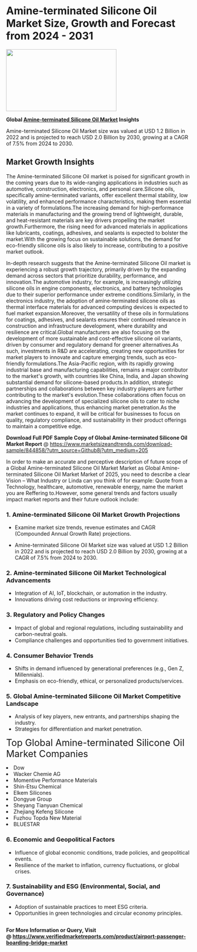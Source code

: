 <H1>Amine-terminated Silicone Oil Market Size, Growth and Forecast from 2024 - 2031</H1><img class="aligncenter size-medium wp-image-584254" src="https://thirdeyenews.in/wp-content/uploads/2024/09/Global-Market-Research-300x168.jpeg" alt="" width="300" height="168" /><p><strong>Global&nbsp;<a href="https://www.marketsizeandtrends.com/download-sample/844858/?utm_source=Github8j?utm_medium=205">Amine-terminated Silicone Oil Market</a> Insights</strong></p><p>Amine-terminated Silicone Oil Market size was valued at USD 1.2 Billion in 2022 and is projected to reach USD 2.0 Billion by 2030, growing at a CAGR of 7.5% from 2024 to 2030.</p><p><h2>Market Growth Insights</h2> <p>The Amine-terminated Silicone Oil market is poised for significant growth in the coming years due to its wide-ranging applications in industries such as automotive, construction, electronics, and personal care.Silicone oils, specifically amine-terminated variants, offer excellent thermal stability, low volatility, and enhanced performance characteristics, making them essential in a variety of formulations.The increasing demand for high-performance materials in manufacturing and the growing trend of lightweight, durable, and heat-resistant materials are key drivers propelling the market growth.Furthermore, the rising need for advanced materials in applications like lubricants, coatings, adhesives, and sealants is expected to bolster the market.With the growing focus on sustainable solutions, the demand for eco-friendly silicone oils is also likely to increase, contributing to a positive market outlook.</p> <p>In-depth research suggests that the Amine-terminated Silicone Oil market is experiencing a robust growth trajectory, primarily driven by the expanding demand across sectors that prioritize durability, performance, and innovation.The automotive industry, for example, is increasingly utilizing silicone oils in engine components, electronics, and battery technologies due to their superior performance under extreme conditions.Similarly, in the electronics industry, the adoption of amine-terminated silicone oils as thermal interface materials for advanced computing devices is expected to fuel market expansion.Moreover, the versatility of these oils in formulations for coatings, adhesives, and sealants ensures their continued relevance in construction and infrastructure development, where durability and resilience are critical.Global manufacturers are also focusing on the development of more sustainable and cost-effective silicone oil variants, driven by consumer and regulatory demand for greener alternatives.As such, investments in R&D are accelerating, creating new opportunities for market players to innovate and capture emerging trends, such as eco-friendly formulations.The Asia-Pacific region, with its rapidly growing industrial base and manufacturing capabilities, remains a major contributor to the market's growth, with countries like China, India, and Japan showing substantial demand for silicone-based products.In addition, strategic partnerships and collaborations between key industry players are further contributing to the market's evolution.These collaborations often focus on advancing the development of specialized silicone oils to cater to niche industries and applications, thus enhancing market penetration.As the market continues to expand, it will be critical for businesses to focus on quality, regulatory compliance, and sustainability in their product offerings to maintain a competitive edge.<p><span class=""><strong>Download Full PDF Sample Copy of Global Amine-terminated Silicone Oil Market Report</strong> @ <a href="https://www.marketsizeandtrends.com/download-sample/844858/?utm_source=Github8j?utm_medium=205" target="_blank">https://www.marketsizeandtrends.com/download-sample/844858/?utm_source=Github8j?utm_medium=205</a></span></p><p>In order to make an accurate and perceptive description of future scope of a Global&nbsp;Amine-terminated Silicone Oil Market Market as Global&nbsp;Amine-terminated Silicone Oil Market Market of 2025, you need to describe a clear Vision &ndash; What Industry or Linda can you think of for example: Quote from a Technology, healthcare, automotive, renewable energy, name the market you are Reffering to.However, some general trends and factors usually impact market reports and their future outlook include:</p><h3>1.&nbsp;<strong>Amine-terminated Silicone Oil Market Growth Projections</strong></h3><ul><li>Examine market size trends, revenue estimates and CAGR (Compounded Annual Growth Rate) projections.</li><li><p>Amine-terminated Silicone Oil Market size was valued at USD 1.2 Billion in 2022 and is projected to reach USD 2.0 Billion by 2030, growing at a CAGR of 7.5% from 2024 to 2030.</p></li></ul><h3>2.&nbsp;<strong>Amine-terminated Silicone Oil Market Technological Advancements</strong></h3><ul><li>Integration of AI, IoT, blockchain, or automation in the industry.</li><li>Innovations driving cost reductions or improving efficiency.</li></ul><h3>3.&nbsp;<strong>Regulatory and Policy Changes</strong></h3><ul><li>Impact of global and regional regulations, including sustainability and carbon-neutral goals.</li><li>Compliance challenges and opportunities tied to government initiatives.</li></ul><h3>4.&nbsp;<strong>Consumer Behavior Trends</strong></h3><ul><li>Shifts in demand influenced by generational preferences (e.g., Gen Z, Millennials).</li><li>Emphasis on eco-friendly, ethical, or personalized products/services.</li></ul><h3>5.&nbsp;<strong>Global Amine-terminated Silicone Oil Market Competitive Landscape</strong></h3><ul><li>Analysis of key players, new entrants, and partnerships shaping the industry.</li><li>Strategies for differentiation and market penetration.</li></ul><p data-pm-slice="1 1 []"><span style="color: inherit; font-family: inherit; font-size: 25px;">Top Global Amine-terminated Silicone Oil Market Companies</span></p><div class="" data-test-id=""><p><li>Dow</li><li> Wacker Chemie AG</li><li> Momentive Performance Materials</li><li> Shin-Etsu Chemical</li><li> Elkem Silicones</li><li> Dongyue Group</li><li> Sheyang Tianyuan Chemical</li><li> Zhejiang Kefeng Silicone</li><li> Fuzhou Topda New Material</li><li> BLUESTAR</li></p></div><h3>6.&nbsp;<strong>Economic and Geopolitical Factors</strong></h3><ul><li>Influence of global economic conditions, trade policies, and geopolitical events.</li><li>Resilience of the market to inflation, currency fluctuations, or global crises.</li></ul><h3>7.&nbsp;<strong>Sustainability and ESG (Environmental, Social, and Governance)</strong></h3><ul><li>Adoption of sustainable practices to meet ESG criteria.</li><li>Opportunities in green technologies and circular economy principles.</li></ul><h2><strong style="font-size: 14px;">For More Information or Query, Visit @&nbsp;</strong><a style="background-color: #ffffff; font-size: 14px;" href="https://www.marketsizeandtrends.com/report/amine-terminated-silicone-oil-market/" target="_blank">https://www.verifiedmarketreports.com/product/airport-passenger-boarding-bridge-market</a></h2>